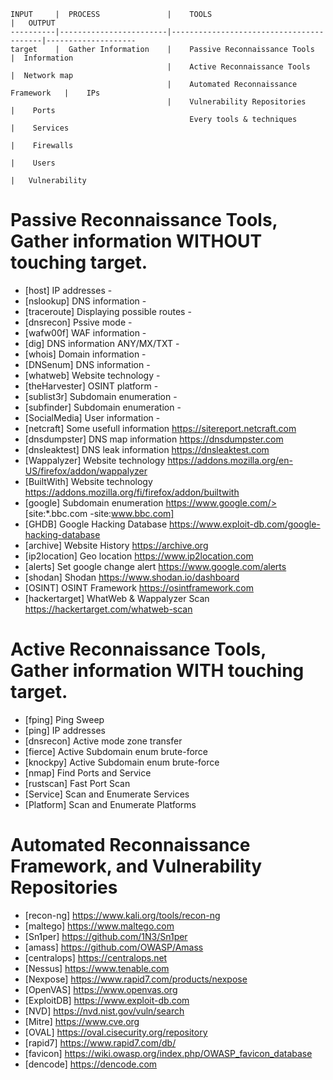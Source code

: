 



```
INPUT     |  PROCESS               |    TOOLS                                |   OUTPUT
----------|------------------------|-----------------------------------------|--------------------
target    |  Gather Information    |    Passive Reconnaissance Tools         |  Information
                                   |    Active Reconnaissance Tools          |  Network map
                                   |    Automated Reconnaissance Framework   |    IPs
                                   |    Vulnerability Repositories           |    Ports
                                        Every tools & techniques             |    Services
                                                                             |    Firewalls
                                                                             |    Users
                                                                             |   Vulnerability
```
                                                                                               


# Passive Reconnaissance Tools, Gather information WITHOUT touching target.
- [host]            IP addresses                        -
- [nslookup]        DNS information                     -
- [traceroute]      Displaying possible routes          -
- [dnsrecon]        Pssive mode                         -
- [wafw00f]         WAF information                     -
- [dig]             DNS information ANY/MX/TXT          -
- [whois]           Domain information                  -
- [DNSenum]         DNS information                     -
- [whatweb]         Website technology                  -
- [theHarvester]    OSINT platform                      -
- [sublist3r]       Subdomain enumeration               -
- [subfinder]       Subdomain enumeration               -
- [SocialMedia]     User information                    -
- [netcraft]        Some usefull information            https://sitereport.netcraft.com
- [dnsdumpster]     DNS map information                 https://dnsdumpster.com
- [dnsleaktest]     DNS leak information                https://dnsleaktest.com
- [Wappalyzer]      Website technology                  https://addons.mozilla.org/en-US/firefox/addon/wappalyzer
- [BuiltWith]       Website technology                  https://addons.mozilla.org/fi/firefox/addon/builtwith
- [google]          Subdomain enumeration               https://www.google.com/> [site:*.bbc.com -site:www.bbc.com]
- [GHDB]            Google Hacking Database             https://www.exploit-db.com/google-hacking-database
- [archive]         Website History                     https://archive.org
- [ip2location]     Geo location                        https://www.ip2location.com
- [alerts]          Set google change alert             https://www.google.com/alerts
- [shodan]          Shodan                              https://www.shodan.io/dashboard
- [OSINT]           OSINT Framework                     https://osintframework.com
- [hackertarget]    WhatWeb & Wappalyzer Scan           https://hackertarget.com/whatweb-scan

# Active Reconnaissance Tools, Gather information WITH touching target.
- [fping]           Ping Sweep                          
- [ping]            IP addresses                        
- [dnsrecon]        Active mode zone transfer           
- [fierce]          Active Subdomain enum brute-force   
- [knockpy]         Active Subdomain enum brute-force   
- [nmap]            Find Ports and Service
- [rustscan]        Fast Port Scan
- [Service]         Scan and Enumerate Services
- [Platform]        Scan and Enumerate Platforms

# Automated Reconnaissance Framework, and Vulnerability Repositories
- [recon-ng]                https://www.kali.org/tools/recon-ng
- [maltego]                 https://www.maltego.com
- [Sn1per]                  https://github.com/1N3/Sn1per
- [amass]                   https://github.com/OWASP/Amass
- [centralops]              https://centralops.net
- [Nessus]                  https://www.tenable.com
- [Nexpose]                 https://www.rapid7.com/products/nexpose
- [OpenVAS]                 https://www.openvas.org
- [ExploitDB]               https://www.exploit-db.com
- [NVD]                     https://nvd.nist.gov/vuln/search
- [Mitre]                   https://www.cve.org
- [OVAL]                    https://oval.cisecurity.org/repository
- [rapid7]                  https://www.rapid7.com/db/
- [favicon]                 https://wiki.owasp.org/index.php/OWASP_favicon_database
- [dencode]                 https://dencode.com
